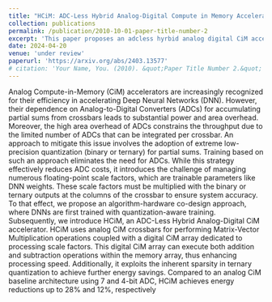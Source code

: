 ```yaml
---
title: "HCiM: ADC-Less Hybrid Analog-Digital Compute in Memory Accelerator for Deep Learning Workloads"
collection: publications
permalink: /publication/2010-10-01-paper-title-number-2
excerpt: 'This paper proposes an adcless hyrbid analog digital CiM accelerator'
date: 2024-04-20
venue: 'under review'
paperurl: 'https://arxiv.org/abs/2403.13577'
# citation: 'Your Name, You. (2010). &quot;Paper Title Number 2.&quot; <i>Journal 1</i>. 1(2).'
---
```


Analog Compute-in-Memory (CiM) accelerators are increasingly recognized for their efficiency in accelerating Deep Neural Networks (DNN). However, their dependence on Analog-to-Digital Converters (ADCs) for accumulating partial sums from crossbars leads to substantial power and area overhead. Moreover, the high area overhead of ADCs constrains the throughput due to the limited number of ADCs that can be integrated per crossbar. An approach to mitigate this issue involves the adoption of extreme low-precision quantization (binary or ternary) for partial sums. Training based on such an approach eliminates the need for ADCs. While this strategy effectively reduces ADC costs, it introduces the challenge of managing numerous floating-point scale factors, which are trainable parameters like DNN weights. These scale factors must be multiplied with the binary or ternary outputs at the columns of the crossbar to ensure system accuracy. To that effect, we propose an algorithm-hardware co-design approach, where DNNs are first trained with quantization-aware training. Subsequently, we introduce HCiM, an ADC-Less Hybrid Analog-Digital CiM accelerator. HCiM uses analog CiM crossbars for performing Matrix-Vector Multiplication operations coupled with a digital CiM array dedicated to processing scale factors. This digital CiM array can execute both addition and subtraction operations within the memory array, thus enhancing processing speed. Additionally, it exploits the inherent sparsity in ternary quantization to achieve further energy savings. Compared to an analog CiM baseline architecture using 7 and 4-bit ADC, HCiM achieves energy reductions up to 28% and 12%, respectively 
